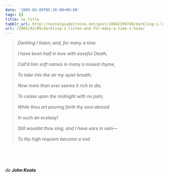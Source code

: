 ```yaml
---
date: '2005-02-09T05:36:00+00:00'
tags: []
title: no title
tumblr_url: http://nostalgiadelreino.net/post/18842399749/darkling-i-listen-and-for-many-a-time-i-have
url: /2005/02/09/darkling-i-listen-and-for-many-a-time-i-have/
---
```


<p><em><blockquote>Darkling I listen; and, for many a time<br/><br/>  I have been half in love with easeful Death,<br/><br/>Call’d him soft names in many a mused rhyme,<br/><br/>  To take into the air my quiet breath;<br/><br/>Now more than ever seems it rich to die,<br/><br/>  To cease upon the midnight with no pain,<br/><br/>    While thou art pouring forth thy soul abroad<br/><br/>          In such an ecstasy!<br/><br/>  Still wouldst thou sing, and I have ears in vain—<br/><br/>    To thy high requiem become a sod.</blockquote></em><br/><br/><br/><br/><em>de <strong>John Keats</strong></em></p><div class="blogger-post-footer"><img width="1" height="1" src="https://blogger.googleusercontent.com/tracker/1180118427259117074-5470265178632793830?l=nostalgiadelreino.blogspot.com" alt=""/></div>